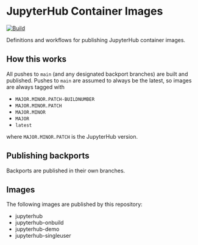 # JupyterHub Container Images

[![Build](https://github.com/manics/jupyterhub-container-images/actions/workflows/build.yml/badge.svg)](https://github.com/manics/jupyterhub-container-images/actions/workflows/build.yml)

Definitions and workflows for publishing JupyterHub container images.

## How this works

All pushes to `main` (and any designated backport branches) are built and published.
Pushes to `main` are assumed to always be the latest, so images are always tagged with

- `MAJOR.MINOR.PATCH-BUILDNUMBER`
- `MAJOR.MINOR.PATCH`
- `MAJOR.MINOR`
- `MAJOR`
- `latest`

where `MAJOR.MINOR.PATCH` is the JupyterHub version.

## Publishing backports

Backports are published in their own branches.

## Images

The following images are published by this repository:

- jupyterhub
- jupyterhub-onbuild
- jupyterhub-demo
- jupyterhub-singleuser
